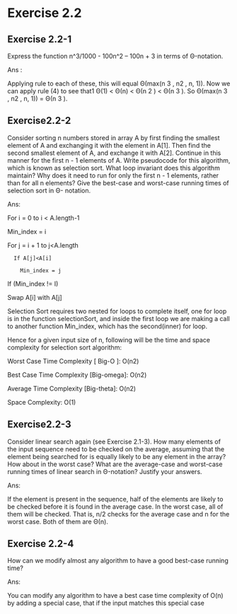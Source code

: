 # Exercise 2.2 

 

## Exercise 2.2-1 

Express the function n^3/1000 - 100n^2 – 100n + 3 in terms of Θ-notation. 

Ans : 

Applying rule to each of these, this will equal Θ(max(n 3 , n2 , n, 1)). Now we can apply rule (4) to see that1 Θ(1) < Θ(n) < Θ(n 2 ) < Θ(n 3 ). 
So Θ(max(n 3 , n2 , n, 1)) = Θ(n 3 ). 

 


## Exercise2.2-2 

Consider sorting n numbers stored in array A by first finding the smallest element of A and exchanging it with the element in A[1]. Then find the second smallest element of A, and exchange it with A[2]. Continue in this manner for the first n - 1 elements of A. Write pseudocode for this algorithm, which is known as selection sort. What loop invariant does this algorithm maintain? Why does it need to run for only the first n - 1 elements, rather than for all n elements? Give the best-case and worst-case running times of selection sort in Θ- notation. 

Ans: 

For i = 0 to i < A.length-1  

   Min_index = i  

   For j = i + 1 to j<A.length  

      If A[j]<A[i]  

        Min_index = j 

If (Min_index != I)  

   Swap A[i] with A[j] 

Selection Sort requires two nested for loops to complete itself, one for loop is in the function selectionSort, and inside the first loop we are making a call to another function Min_index, which has the second(inner) for loop. 

Hence for a given input size of n, following will be the time and space complexity for selection sort algorithm: 

Worst Case Time Complexity [ Big-O ]: O(n2) 

Best Case Time Complexity [Big-omega]: O(n2) 

Average Time Complexity [Big-theta]: O(n2) 

Space Complexity: O(1) 

 


## Exercise2.2-3 

Consider linear search again (see Exercise 2.1-3). How many elements of the input sequence need to be checked on the average, assuming that the element being searched for is equally likely to be any element in the array? How about in the worst case? What are the average-case and worst-case running times of linear search in Θ-notation? Justify your answers. 

Ans: 

If the element is present in the sequence, half of the elements are likely to be checked before it is found in the average case. In the worst case, all of them will be checked. That is, n/2 checks for the average case and n for the worst case. Both of them are Θ(n). 

 

## Exercise 2.2-4 

How can we modify almost any algorithm to have a good best-case running time? 

Ans:  

You can modify any algorithm to have a best case time complexity of O(n) by adding a special case, that if the input matches this special case 
